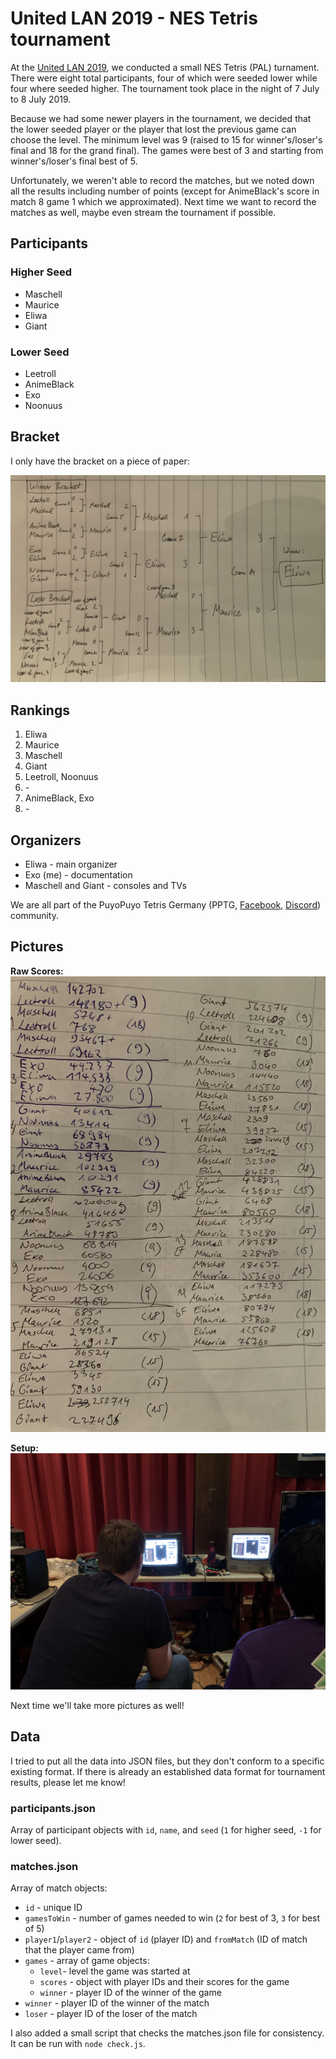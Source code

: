 # United LAN 2019 - NES Tetris tournament

At the [United LAN 2019](http://united-lan.de), we conducted a small NES Tetris (PAL) turnament. There were eight total participants, four of which were seeded lower while four where seeded higher. The tournament took place in the night of 7 July to 8 July 2019.

Because we had some newer players in the tournament, we decided that the lower seeded player or the player that lost the previous game can choose the level. The minimum level was 9 (raised to 15 for winner's/loser's final and 18 for the grand final). The games were best of 3 and starting from winner's/loser's final best of 5.

Unfortunately, we weren't able to record the matches, but we noted down all the results including number of points (except for AnimeBlack's score in match 8 game 1 which we approximated). Next time we want to record the matches as well, maybe even stream the tournament if possible.

## Participants

### Higher Seed
- Maschell
- Maurice
- Eliwa
- Giant

### Lower Seed
- Leetroll
- AnimeBlack
- Exo
- Noonuus

## Bracket
I only have the bracket on a piece of paper:

![](pictures/bracket.jpg)

## Rankings
1. Eliwa
2. Maurice
3. Maschell
4. Giant
5. Leetroll, Noonuus
6. \-
7. AnimeBlack, Exo
8. \-

## Organizers
- Eliwa - main organizer
- Exo (me) - documentation
- Maschell and Giant - consoles and TVs

We are all part of the PuyoPuyo Tetris Germany (PPTG, [Facebook](https://www.facebook.com/PPTGermany/), [Discord](https://discordapp.com/invite/Zwet4nf)) community.

## Pictures
**Raw Scores:**
![](pictures/rawScores.jpg)

**Setup:**
![](pictures/setup.jpg)

Next time we'll take more pictures as well!

## Data
I tried to put all the data into JSON files, but they don't conform to a specific existing format. If there is already an established data format for tournament results, please let me know!

### participants.json
Array of participant objects with `id`, `name`, and `seed` (`1` for higher seed, `-1` for lower seed).

### matches.json
Array of match objects:

- `id` - unique ID
- `gamesToWin` - number of games needed to win (`2` for best of 3, `3` for best of 5)
- `player1`/`player2` - object of `id` (player ID) and `fromMatch` (ID of   match that the player came from)
- `games` - array of game objects:
  - `level`- level the game was started at
  - `scores` - object with player IDs and their scores for the game
  - `winner` - player ID of the winner of the game
- `winner` - player ID of the winner of the match
- `loser` - player ID of the loser of the match

I also added a small script that checks the matches.json file for consistency. It can be run with `node check.js`.
